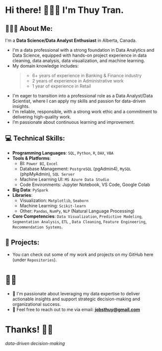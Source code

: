
# Hi there! 🙋🏻‍♀️ I'm **Thuy Tran**. 


## 🙋🏻‍♀️ About Me:
I'm a **Data Science/Data Analyst Enthusiast** in Alberta, Canada.
- I'm a data professional with a strong foundation in Data Analytics and Data Science, equipped with hands-on project experience in data cleaning, data analysis, data visualization, and machine learning.
- My domain knowledge includes: 
  >- 6+ years of experience in Banking & Finance industry
  >- 2 years of experience in Administrative work
  >- 1 year of experience in Retail
- I'm eager to transition into a professional role as a Data Analyst/Data Scientist, where I can apply my skills and passion for data-driven insights.
- I'm reliable, responsible, with a strong work ethic and a commitment to delivering high-quality work.
- I’m passionate about continuous learning and improvement.



## 💻 Technical Skills: 
- **Programming Languages**: `SQL`,  `Python`,  `R`,  `DAX`,  `VBA`
- **Tools & Platforms**: 
  - BI:  `Power BI`,  `Excel`
  - Database Management:  `PostgreSQL` (pgAdmin4),  `MySQL` (phpMyAdmin),  `SQL Server` 
  - Machine Learning UI: `MS Azure Data Studio`
  - Code Environments: Jupyter Notebook, VS Code, Google Colab
- **Big Data**: `PySpark`
- **Libraries**: 
  - Visualization: `Matplotlib`, `Seaborn`
  - Machine Learning:  `Scikit-learn` 
  - Other: `Pandas`, `NumPy`, `NLP` (Natural Language Processing)
- **Core Competencies**:  `Data Visualization`,  `Predictive Modeling`,  `Segmentation Analysis`,  `ETL` ,  `Data Cleaning`, `Feature Engineering`,  `Recommendation Systems`.

## 📁 Projects:
- You can check out some of my work and projects on my GitHub here (under `Repositories`).


# 👨‍💻

- 📢  I'm passionate about leveraging my data expertise to deliver actionable insights and support strategic decision-making and organizational success.
- 📧  Feel free to reach out to me via email: **jobsthuy@gmail.com**

# Thanks! 👨‍💻
*data-driven decision-making*
